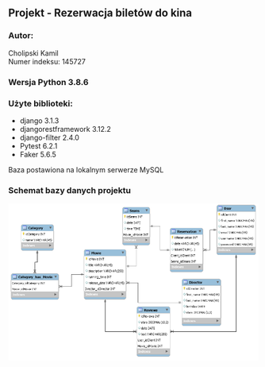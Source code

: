 ## Projekt - Rezerwacja biletów do kina

### Autor:
  Cholipski Kamil <br>
  Numer indeksu: 145727



### Wersja Python 3.8.6<br>




### Użyte biblioteki:
- django 3.1.3
- djangorestframework 3.12.2
- django-filter 2.4.0
- Pytest 6.2.1
- Faker 5.6.5


Baza postawiona na lokalnym serwerze MySQL

### Schemat bazy danych projektu
![Schemat bazy danych](Schemat_bazy_danych/model_django.png)
